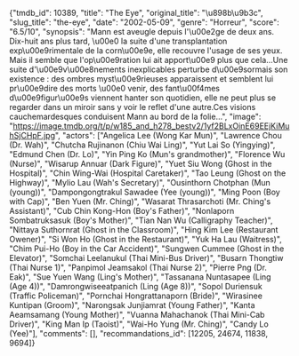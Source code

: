 {"tmdb_id": 10389, "title": "The Eye", "original_title": "\u898b\u9b3c", "slug_title": "the-eye", "date": "2002-05-09", "genre": "Horreur", "score": "6.5/10", "synopsis": "Mann est aveugle depuis l'\u00e2ge de deux ans. Dix-huit ans plus tard, \u00e0 la suite d'une transplantation exp\u00e9rimentale de la corn\u00e9e, elle recouvre l'usage de ses yeux. Mais il semble que l'op\u00e9ration lui ait apport\u00e9 plus que cela...Une suite d'\u00e9v\u00e8nements inexplicables perturbe d\u00e9sormais son existence : des ombres myst\u00e9rieuses apparaissent et semblent lui pr\u00e9dire des morts \u00e0 venir, des fant\u00f4mes d\u00e9figur\u00e9s viennent hanter son quotidien, elle ne peut plus se regarder dans un miroir sans y voir le reflet d'une autre.Ces visions cauchemardesques conduisent Mann au bord de la folie...", "image": "https://image.tmdb.org/t/p/w185_and_h278_bestv2/1yf2BLxOinE69EEjKiMuhSjCHpF.jpg", "actors": ["Angelica Lee (Wong Kar Mun)", "Lawrence Chou (Dr. Wah)", "Chutcha Rujinanon (Chiu Wai Ling)", "Yut Lai So (Yingying)", "Edmund Chen (Dr. Lo)", "Yin Ping Ko (Mun's grandmother)", "Florence Wu (Nurse)", "Wisarup Annuar (Dark Figure)", "Yuet Siu Wong (Ghost in the Hospital)", "Chin Wing-Wai (Hospital Caretaker)", "Tao Leung (Ghost on the Highway)", "Mylio Lau (Wah's Secretary)", "Ousinthorn Chotphan (Mun (young))", "Dampongongtrakul Sawadee (Yee (young))", "Ming Poon (Boy with Cap)", "Ben Yuen (Mr. Ching)", "Wasarat Thrasarchoti (Mr. Ching's Assistant)", "Cub Chin Kong-Hon (Boy's Father)", "Nonlaporn Sombatruksasuk (Boy's Mother)", "Tian Nan Wu (Calligraphy Teacher)", "Nittaya Suthornrat (Ghost in the Classroom)", "Hing Kim Lee (Restaurant Owener)", "Si Won Ho (Ghost in the Restaurant)", "Yuk Ha Lau (Waitress)", "Chim Pui-Ho (Boy in the Car Accident)", "Sungwen Cummee (Ghost in the Elevator)", "Somchai Leelanukul (Thai Mini-Bus Driver)", "Busarn Thongtiw (Thai Nurse 1)", "Panpimol Jeamsakol (Thai Nurse 2)", "Pierre Png (Dr. Eak)", "Sue Yuen Wang (Ling's Mother)", "Tassanana Nuntasapee (Ling (Age 4))", "Damrongwiseeatpanich (Ling (Age 8))", "Sopol Duriensuk (Traffic Policeman)", "Pornchai Hongrattanaporn (Bride)", "Wirasinee Kuntipan (Groom)", "Narongsak Junjiamrat (Young Father)", "Kanta Aeamsamang (Young Mother)", "Vuanna Mahachanok (Thai Mini-Cab Driver)", "King Man Ip (Taoist)", "Wai-Ho Yung (Mr. Ching)", "Candy Lo (Yee)"], "comments": [], "recommandations_id": [12205, 24674, 11838, 9694]}